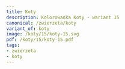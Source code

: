 ```yaml
---
title: Koty
description: Kolorowanka Koty - wariant 15
canonical: /zwierzeta/koty
variant_of: koty
image: /koty/15/koty-15.svg
pdf: /koty/15/koty-15.pdf
tags:
- zwierzeta
- koty
---
```

